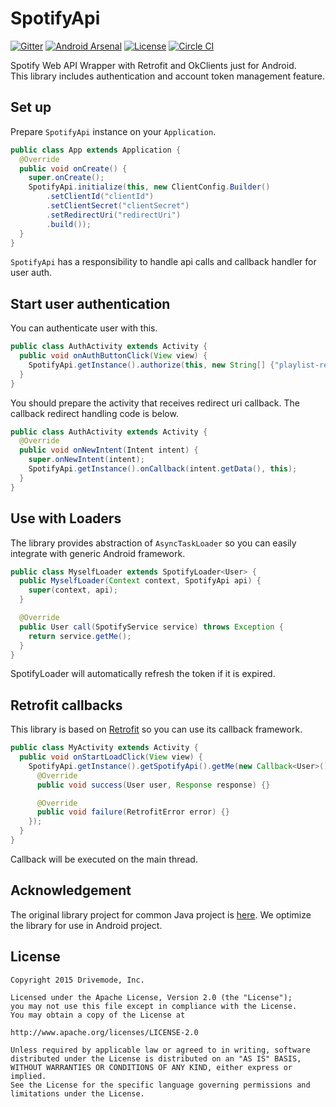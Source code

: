 SpotifyApi
==========

[![Gitter](http://img.shields.io/badge/Gitter-Join%20Chat-brightgreen.svg?style=flat)](https://gitter.im/Drivemode/SpotifyApi?utm_source=badge&utm_medium=badge&utm_campaign=pr-badge&utm_content=badge)
[![Android Arsenal](https://img.shields.io/badge/Android%20Arsenal-TypefaceHelper-brightgreen.svg?style=flat)](https://android-arsenal.com/details/1/1440)
[![License](http://img.shields.io/badge/License-Apache%202-brightgreen.svg?style=flat)](https://github.com/Drivemode/SpotifyApi/blob/master/LICENSE.md)
[![Circle CI](https://circleci.com/gh/Drivemode/SpotifyApi/tree/master.svg?style=shield)](https://circleci.com/gh/Drivemode/SpotifyApi/tree/master)

Spotify Web API Wrapper with Retrofit and OkClients just for Android.  
This library includes authentication and account token management feature.

## Set up

Prepare `SpotifyApi` instance on your `Application`.

```java
public class App extends Application {
  @Override
  public void onCreate() {
    super.onCreate();
    SpotifyApi.initialize(this, new ClientConfig.Builder()
        .setClientId("clientId")
        .setClientSecret("clientSecret")
        .setRedirectUri("redirectUri")
        .build());
  }
}
```

`SpotifyApi` has a responsibility to handle api calls and callback handler for user auth.

## Start user authentication

You can authenticate user with this.

```java
public class AuthActivity extends Activity {
  public void onAuthButtonClick(View view) {
    SpotifyApi.getInstance().authorize(this, new String[] {"playlist-read-private", "streaming", "user-library-read"}, false);
  }
}
```

You should prepare the activity that receives redirect uri callback.
The callback redirect handling code is below.

```java
public class AuthActivity extends Activity {
  @Override
  public void onNewIntent(Intent intent) {
    super.onNewIntent(intent);
    SpotifyApi.getInstance().onCallback(intent.getData(), this);
  }
}
```

## Use with Loaders

The library provides abstraction of `AsyncTaskLoader` so you can easily integrate with generic Android framework.

```java
public class MyselfLoader extends SpotifyLoader<User> {
  public MyselfLoader(Context context, SpotifyApi api) {
    super(context, api);
  }

  @Override
  public User call(SpotifyService service) throws Exception {
    return service.getMe();
  }
}
```

SpotifyLoader will automatically refresh the token if it is expired.

## Retrofit callbacks

This library is based on [Retrofit](https://github.com/square/retrofit/) so you can use its callback framework.

```java
public class MyActivity extends Activity {
  public void onStartLoadClick(View view) {
    SpotifyApi.getInstance().getSpotifyApi().getMe(new Callback<User>() {
      @Override
      public void success(User user, Response response) {}

      @Override
      public void failure(RetrofitError error) {}
    });
  }
}
```

Callback will be executed on the main thread.

## Acknowledgement

The original library project for common Java project is [here](https://github.com/kaaes/spotify-web-api-android).
We optimize the library for use in Android project.

## License

```
Copyright 2015 Drivemode, Inc.

Licensed under the Apache License, Version 2.0 (the "License");
you may not use this file except in compliance with the License.
You may obtain a copy of the License at

http://www.apache.org/licenses/LICENSE-2.0

Unless required by applicable law or agreed to in writing, software
distributed under the License is distributed on an "AS IS" BASIS,
WITHOUT WARRANTIES OR CONDITIONS OF ANY KIND, either express or implied.
See the License for the specific language governing permissions and
limitations under the License.
```
